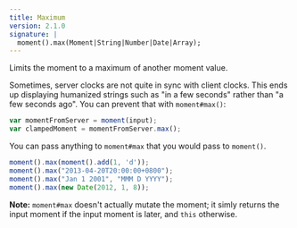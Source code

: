 ```yaml
---
title: Maximum
version: 2.1.0
signature: |
  moment().max(Moment|String|Number|Date|Array);
---
```



Limits the moment to a maximum of another moment value.

Sometimes, server clocks are not quite in sync with client clocks. This ends up displaying humanized strings such as "in a few seconds" rather than "a few seconds ago". You can prevent that with `moment#max()`:

```javascript
var momentFromServer = moment(input);
var clampedMoment = momentFromServer.max();
```

You can pass anything to `moment#max` that you would pass to `moment()`.

```javascript
moment().max(moment().add(1, 'd'));
moment().max("2013-04-20T20:00:00+0800");
moment().max("Jan 1 2001", "MMM D YYYY");
moment().max(new Date(2012, 1, 8));
```

**Note:** `moment#max` doesn't actually mutate the moment; it simly returns the input moment if the input moment is later, and `this` otherwise.
